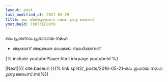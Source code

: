 ```yaml
---
layout: post
last_modified_at: 2021-03-29
title: ഓം ട്രിക്‌ബ്ദഅംനെ നമഹ ൧൦൮ ടൈംസ്
youtubeId: TXRlcEF8UY8
---
```

 
 
 ഓം പ്രശന്നാം പ്രഭാവായ നമഹ 
 
 -  ആരാണ് അലങ്കാര ഭാഷയെ ബാധിക്കുന്നത് 
 
  
 
  
 
 
 
 
 
 


{% include youtubePlayer.html id=page.youtubeId %}
 
[Next]({{ site.baseurl }}{% link  split2/_posts/2016-05-21-ഓം ഗുഹായ നമഹ ൧൦൮ ടൈംസ്.md%})
 
